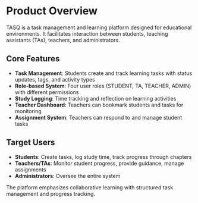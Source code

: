 # Product Overview

TASQ is a task management and learning platform designed for educational environments. It facilitates interaction between students, teaching assistants (TAs), teachers, and administrators.

## Core Features

- **Task Management**: Students create and track learning tasks with status updates, tags, and activity types
- **Role-based System**: Four user roles (STUDENT, TA, TEACHER, ADMIN) with different permissions
- **Study Logging**: Time tracking and reflection on learning activities
- **Teacher Dashboard**: Teachers can bookmark students and tasks for monitoring
- **Assignment System**: Teachers can respond to and manage student tasks

## Target Users

- **Students**: Create tasks, log study time, track progress through chapters
- **Teachers/TAs**: Monitor student progress, provide guidance, manage assignments
- **Administrators**: Oversee the entire system

The platform emphasizes collaborative learning with structured task management and progress tracking.
